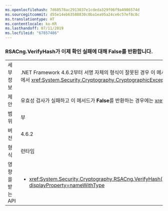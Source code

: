 ```yaml
---
ms.openlocfilehash: 7d60578ac2913037e1cdeda329f06f9a4986574d
ms.sourcegitcommit: d55e14eb63588830c0ba1ea95a24ce6c57ef8c8c
ms.translationtype: HT
ms.contentlocale: ko-KR
ms.lasthandoff: 07/11/2019
ms.locfileid: "67857486"
---
```

### <a name="rsacngverifyhash-now-returns-false-for-any-verification-failure"></a>RSACng.VerifyHash가 이제 확인 실패에 대해 False를 반환합니다.

|   |   |
|---|---|
|세부 정보|.NET Framework 4.6.2부터 서명 자체의 형식이 잘못된 경우 이 메서드는 <strong>False</strong>를 반환합니다. 이제 모든 확인 실패에 대해 false를 반환합니다. .NET Framework 4.6 및 4.6.1에서는 서명 자체의 형식이 잘못된 경우 메서드에서 <xref:System.Security.Cryptography.CryptographicException?displayProperty=name>을 throw합니다.|
|제안|유효성 검사가 실패하고 이 메서드가 <strong>False</strong>를 반환하는 경우에는 <xref:System.Security.Cryptography.CryptographicException?displayProperty=name> 처리에 따라 실행되는 코드를 대신 실행해야 합니다.|
|범위|부|
|버전|4.6.2|
|형식|런타임|
|영향을 받는 API|<ul><li><xref:System.Security.Cryptography.RSACng.VerifyHash(System.Byte[],System.Byte[],System.Security.Cryptography.HashAlgorithmName,System.Security.Cryptography.RSASignaturePadding)?displayProperty=nameWithType></li></ul>|

